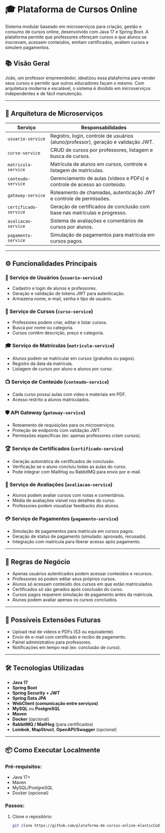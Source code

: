 # 🎓 Plataforma de Cursos Online

Sistema modular baseado em microserviços para criação, gestão e consumo de cursos online, desenvolvido com Java 17 e Spring Boot. A plataforma permite que professores ofereçam cursos e que alunos se inscrevam, acessem conteúdos, emitam certificados, avaliem cursos e simulem pagamentos.

## 📚 Visão Geral

João, um professor empreendedor, idealizou essa plataforma para vender seus cursos e permitir que outros educadores façam o mesmo. Com arquitetura moderna e escalável, o sistema é dividido em microserviços independentes e de fácil manutenção.

---

## 🧩 Arquitetura de Microserviços

| Serviço                | Responsabilidades                                                                 |
|------------------------|------------------------------------------------------------------------------------|
| `usuario-service`      | Registro, login, controle de usuários (aluno/professor), geração e validação JWT. |
| `curso-service`        | CRUD de cursos por professores, listagem e busca de cursos.                        |
| `matricula-service`    | Matrícula de alunos em cursos, controle e listagem de matrículas.                 |
| `conteudo-service`     | Gerenciamento de aulas (vídeos e PDFs) e controle de acesso ao conteúdo.          |
| `gateway-service`      | Roteamento de chamadas, autenticação JWT e controle de permissões.                |
| `certificado-service`  | Geração de certificados de conclusão com base nas matrículas e progresso.         |
| `avaliacao-service`    | Sistema de avaliações e comentários de cursos por alunos.                         |
| `pagamento-service`    | Simulação de pagamentos para matrícula em cursos pagos.                           |

---

## ⚙️ Funcionalidades Principais

### 👤 Serviço de Usuários (`usuario-service`)
- Cadastro e login de alunos e professores.
- Geração e validação de tokens JWT para autenticação.
- Armazena nome, e-mail, senha e tipo de usuário.

### 📘 Serviço de Cursos (`curso-service`)
- Professores podem criar, editar e listar cursos.
- Busca por nome ou categoria.
- Cursos contêm descrição, preço e categoria.

### 🎓 Serviço de Matrículas (`matricula-service`)
- Alunos podem se matricular em cursos (gratuitos ou pagos).
- Registro da data da matrícula.
- Listagem de cursos por aluno e alunos por curso.

### 📺 Serviço de Conteúdo (`conteudo-service`)
- Cada curso possui aulas com vídeo e materiais em PDF.
- Acesso restrito a alunos matriculados.

### 🛡️ API Gateway (`gateway-service`)
- Roteamento de requisições para os microserviços.
- Proteção de endpoints com validação JWT.
- Permissões específicas (ex: apenas professores criam cursos).

### 🏆 Serviço de Certificados (`certificado-service`)
- Geração automática de certificados de conclusão.
- Verificação se o aluno concluiu todas as aulas do curso.
- Pode integrar com MailHog ou RabbitMQ para envio por e-mail.

### 🌟 Serviço de Avaliações (`avaliacao-service`)
- Alunos podem avaliar cursos com notas e comentários.
- Média de avaliações visível nos detalhes do curso.
- Professores podem visualizar feedbacks dos alunos.

### 💳 Serviço de Pagamentos (`pagamento-service`)
- Simulação de pagamentos para matrícula em cursos pagos.
- Geração de status de pagamento (simulado: aprovado, recusado).
- Integração com matrícula para liberar acesso após pagamento.

---

## 📏 Regras de Negócio

- Apenas usuários autenticados podem acessar conteúdos e recursos.
- Professores só podem editar seus próprios cursos.
- Alunos só acessam conteúdo dos cursos em que estão matriculados.
- Certificados só são gerados após conclusão do curso.
- Cursos pagos requerem simulação de pagamento antes da matrícula.
- Alunos podem avaliar apenas os cursos concluídos.

---

## 🚀 Possíveis Extensões Futuras

- Upload real de vídeos e PDFs (S3 ou equivalente).
- Envio de e-mail com certificado e recibo de pagamento.
- Painel administrativo para professores.
- Notificações em tempo real (ex: conclusão de curso).

---

## 🛠️ Tecnologias Utilizadas

- **Java 17**
- **Spring Boot**
- **Spring Security + JWT**
- **Spring Data JPA**
- **WebClient (comunicação entre serviços)**
- **MySQL** ou **PostgreSQL**
- **Maven**
- **Docker** (opcional)
- **RabbitMQ / MailHog** (para certificados)
- **Lombok**, **MapStruct**, **OpenAPI/Swagger** (opcional)

---

## 📦 Como Executar Localmente

### Pré-requisitos:
- Java 17+
- Maven
- MySQL/PostgreSQL
- Docker (opcional)

### Passos:
1. Clone o repositório:
   ```bash
   git clone https://github.com/plataforma-de-cursos-online-elasticCode/back-end
